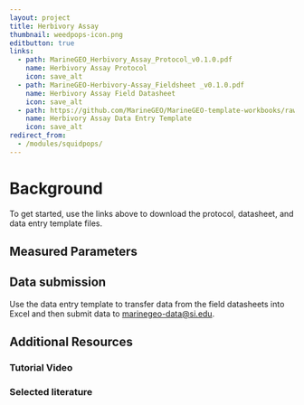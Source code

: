 ```yaml
---
layout: project
title: Herbivory Assay
thumbnail: weedpops-icon.png
editbutton: true
links:
  - path: MarineGEO_Herbivory_Assay_Protocol_v0.1.0.pdf
    name: Herbivory Assay Protocol
    icon: save_alt
  - path: MarineGEO-Herbivory-Assay_Fieldsheet _v0.1.0.pdf
    name: Herbivory Assay Field Datasheet
    icon: save_alt
  - path: https://github.com/MarineGEO/MarineGEO-template-workbooks/raw/master/herbivory/Herbivory-Data-Entry-Template.xlsx
    name: Herbivory Assay Data Entry Template
    icon: save_alt
redirect_from:
  - /modules/squidpops/
---
```


# Background

To get started, use the links above to download the protocol, datasheet, and data entry template files.

## Measured Parameters


## Data submission

Use the data entry template to transfer data from the field datasheets into Excel and then submit data to <a href="mailto:marinegeo-data@si.edu">marinegeo-data@si.edu</a>.

## Additional Resources


### Tutorial Video



### Selected literature

